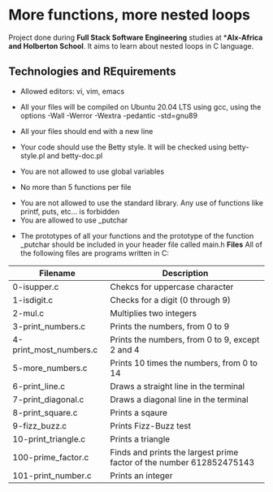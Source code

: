 # **More functions, more nested loops**
Project done during **Full Stack Software Engineering** studies at ***Alx-Africa and Holberton School**. It aims to learn about nested loops in C language.

## **Technologies and REquirements**
+ Allowed editors: vi, vim, emacs
- All your files will be compiled on Ubuntu 20.04 LTS using gcc, using the options -Wall -Werror -Wextra -pedantic -std=gnu89
+ All your files should end with a new line
- Your code should use the Betty style. It will be checked using betty-style.pl and betty-doc.pl
+ You are not allowed to use global variables
- No more than 5 functions per file
+ You are not allowed to use the standard library. Any use of functions like printf, puts, etc… is forbidden
+ You are allowed to use _putchar
* The prototypes of all your functions and the prototype of the function _putchar should be included in your header file called main.h
**Files**
All of the following files are programs written in C:

|Filename|	Description|
|---------|-------------|
|0-isupper.c|	Chekcs for uppercase character
|1-isdigit.c|	Checks for a digit (0 through 9)
|2-mul.c	|Multiplies two integers
|3-print_numbers.c|	Prints the numbers, from 0 to 9
|4-print_most_numbers.c|	Prints the numbers, from 0 to 9, except 2 and 4
|5-more_numbers.c|	Prints 10 times the numbers, from 0 to 14
|6-print_line.c	|Draws a straight line in the terminal
|7-print_diagonal.c|	Draws a diagonal line in the terminal
|8-print_square.c|	Prints a sqaure
|9-fizz_buzz.c|	Prints Fizz-Buzz test
|10-print_triangle.c|	Prints a triangle
|100-prime_factor.c|	Finds and prints the largest prime factor of the number 612852475143
|101-print_number.c|	Prints an integer
